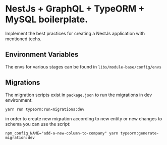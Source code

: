 # NestJs + GraphQL + TypeORM + MySQL boilerplate.

Implement the best practices for creating a NestJs application with mentioned techs.

## Environment Variables

The envs for various stages can be found in `libs/module-base/config/envs`

## Migrations

The migration scripts exist in `package.json`
to run the migrations in dev environment:

```
yarn run typeorm:run-migrations:dev
```

in order to create new migration according to new entity or new changes to schema you can use the script:

```
npm_config_NAME="add-a-new-column-to-company" yarn typeorm:generate-migration:dev
```
